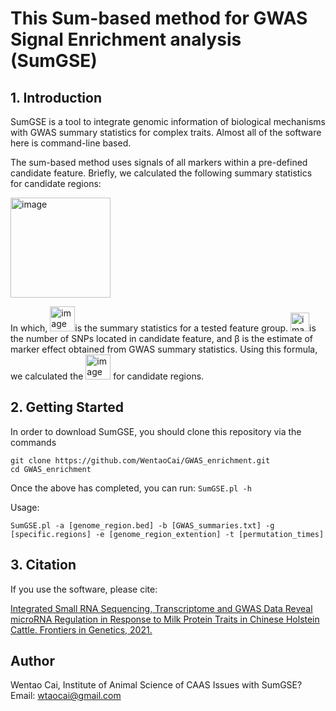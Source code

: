 # This Sum-based method for GWAS Signal Enrichment analysis (SumGSE)

## 1. Introduction

SumGSE is a tool to integrate genomic information of biological mechanisms with GWAS summary statistics for complex traits. Almost all of the software here is command-line based.

The sum-based method uses signals of all markers within a pre-defined candidate feature. Briefly, we calculated the following summary statistics for candidate regions: 

   <img width="160" alt="image" src="https://user-images.githubusercontent.com/36602011/137618373-c5fc8cf2-7e6e-4a70-aea7-55f90805a6d5.png">

In which, <img width="40" alt="image" src="https://user-images.githubusercontent.com/36602011/137618450-738015d4-7dce-4b08-98ec-86aeb4154e06.png">is the summary statistics for a tested feature group. <img width="30" alt="image" src="https://user-images.githubusercontent.com/36602011/137618470-8dba4886-6880-4adb-b97f-5d53b40b35f9.png">is the number of SNPs located in candidate feature, and β is the estimate of marker effect obtained from GWAS summary statistics. Using this formula, we calculated the <img width="40" alt="image" src="https://user-images.githubusercontent.com/36602011/137618450-738015d4-7dce-4b08-98ec-86aeb4154e06.png"> for candidate regions. 

## 2. Getting Started

In order to download SumGSE, you should clone this repository via the commands

   ```shell
   git clone https://github.com/WentaoCai/GWAS_enrichment.git 
   cd GWAS_enrichment
   ```   
Once the above has completed, you can run:
   `SumGSE.pl -h`

Usage:

   `SumGSE.pl -a [genome_region.bed] -b [GWAS_summaries.txt] -g [specific.regions] -e [genome_region_extention] -t [permutation_times]`

## 3. Citation

If you use the software, please cite:

[Integrated Small RNA Sequencing, Transcriptome and GWAS Data Reveal microRNA Regulation in Response to Milk Protein Traits in Chinese Holstein Cattle. Frontiers in Genetics, 2021.](https://www.frontiersin.org/articles/10.3389/fgene.2021.726706/full "Citation Paper")


## Author

Wentao Cai, Institute of Animal Science of CAAS
Issues with SumGSE? Email: wtaocai@gmail.com
